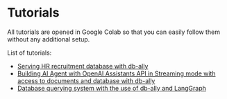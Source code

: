 # Tutorials

All tutorials are opened in Google Colab so that you can easily follow them without any additional setup.


List of tutorials:

* [Serving HR recruitment database with db-ally](https://colab.research.google.com/github/deepsense-ai/db-ally/blob/main/docs/tutorials/db-ally_tutorial.ipynb)
* [Building AI Agent with OpenAI Assistants API in Streaming mode with access to documents and database with db-ally](https://colab.research.google.com/github/deepsense-ai/db-ally/blob/main/docs/tutorials/dbally-assistants-api.ipynb)
* [Database querying system with the use of db-ally and LangGraph](https://colab.research.google.com/github/deepsense-ai/db-ally/blob/main/docs/tutorials/LangGraphXdbally.ipynb)
